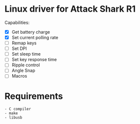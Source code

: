 # Linux driver for Attack Shark R1
Capabilities:
- [X] Get battery charge
- [X] Set current polling rate
- [ ] Remap keys
- [ ] Set DPI
- [ ] Set sleep time
- [ ] Set key response time
- [ ] Ripple control
- [ ] Angle Snap
- [ ] Macros
# Requirements
    - C compiler
    - make
    - libusb

